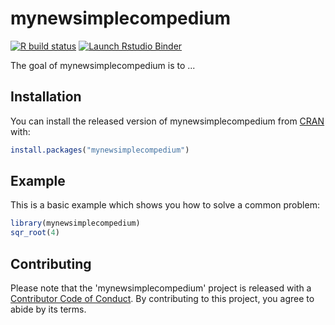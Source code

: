 
# mynewsimplecompedium

<!-- badges: start -->
[![R build status](https://github.com/XiaoluQianUW/DATA-598-WI20-week-7/workflows/R-CMD-check/badge.svg)](https://github.com/XiaoluQianUW/DATA-598-WI20-week-7/actions)
[![Launch Rstudio Binder](http://mybinder.org/badge_logo.svg)](https://mybinder.org/v2/gh/XiaoluQianUW/DATA-598-WI20-week-7/master?urlpath=rstudio)
<!-- badges: end -->

The goal of mynewsimplecompedium is to ...

## Installation

You can install the released version of mynewsimplecompedium from [CRAN](https://CRAN.R-project.org) with:

``` r
install.packages("mynewsimplecompedium")
```

## Example

This is a basic example which shows you how to solve a common problem:

``` r
library(mynewsimplecompedium)
sqr_root(4)
```

## Contributing 
Please note that the 'mynewsimplecompedium' project is released with a [Contributor Code of Conduct](CODE_OF_CONDUCT.md). By contributing to this project, you agree to abide by its terms.
